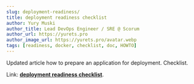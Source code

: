```yaml
---
slug: deployment-readiness/
title: deployment readiness checklist
author: Yury Muski
author_title: Lead DevOps Engineer / SRE @ Scorum
author_url: https://yurets.pro
author_image_url: https://yurets.pro/avatar.webp
tags: [readiness, docker, checklist, doc, HOWTO]
---
```


Updated article how to prepare an application for deployment. Checklist.

Link: [**deployment readiness checklist**](/docs/howto/deployment-readiness/).
